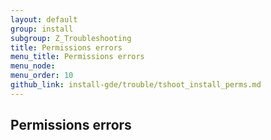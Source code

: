 ```yaml
---
layout: default
group: install
subgroup: Z_Troubleshooting
title: Permissions errors
menu_title: Permissions errors
menu_node: 
menu_order: 10
github_link: install-gde/trouble/tshoot_install_perms.md
---
```

<!-- This topic is referred to from Magento 2 code! Don't change the URL without informing engineering! -->
<!-- Referring file: TBD owned by Ogres -->

<h2 id="trouble-install-perms">Permissions errors</h2>

